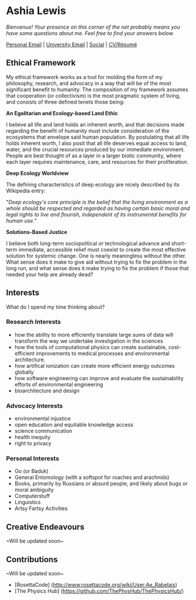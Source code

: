 # Ashia Lewis

_Bienvenue! Your presence on this corner of the net probably means you have some questions about me. Feel free to find your answers below._

[Personal Email](mailto:pantagruelspendulum@protonmail.com) | [University Email](mailto:atlewis5@crimson.ua.edu.com) | [Social](https://www.goodreads.com/user/show/25702327-ash) | [CV/Résumé](https://aerabelais.github.io/cv)

## Ethical Framework

My ethical framework works as a tool for molding the form of my philosophy, research, and advocacy in a way that will be of the most significant benefit to humanity. The composition of my framework assumes that cooperation (or collectivism) is the most pragmatic system of living, and consists of three defined tenets those being:

**An Egalitarian and Ecology-based Land Ethic**

I believe all life and land holds an inherent worth, and that decisions made regarding the benefit of humanity must include consideration of the ecosystems that envelope said human population. By postulating that all life holds inherent worth, I also posit that all life deserves equal access to land, water, and the crucial resources produced by our immediate environment. People are best thought of as a layer in a larger biotic community, where each layer requires maintenance, care, and resources for their proliferation. 

**Deep Ecology Worldview**

The defining characteristics of deep ecology are nicely described by its Wikipedia entry: 

"_Deep ecology's core principle is the belief that the living environment as a whole should be respected and regarded as having certain basic moral and legal rights to live and flourish, independent of its instrumental benefits for human use._"

**Solutions-Based Justice**

I believe both long-term sociopolitical or technological advance and short-term immediate, accessible relief must coexist to create the most effective solution for systemic change. One is nearly meaningless without the other. What sense does it make to give aid without trying to fix the problem in the long run, and what sense does it make trying to fix the problem if those that needed your help are already dead?


## Interests
What do I spend my time thinking about?

### Research Interests

-  how the ability to more efficiently translate large sums of data will transform the way we undertake investigation in the sciences
-  how the tools of computational physics can create sustainable, cost-efficient improvements to medical processes and environmental architecture. 
-  how artifical ionization can create more efficient energy outcomes globally
-  how software engineering can improve and evaluate the sustainability efforts of environmental engineering
-  bioarchitecture and design

### Advocacy Interests

-  environmental injustice
-  open education and equitable knowledge access
-  science communication 
-  health inequity
-  right to privacy

### Personal Interests

-  Go (or Baduk)
-  General Entomology (with a softspot for roaches and arachnids)
-  Books, primarily by Russians or absurd people, and likely about bugs or moral ambiguity
-  Computerstuff 
-  Linguistics
-  Artsy Fartsy Activities

## Creative Endeavours 

~Will be updated soon~

## Contributions

~Will be updated soon~

- [RosettaCode] (http://www.rosettacode.org/wiki/User:Ae_Rabelais)
- [The Physics Hub] (https://github.com/ThePhysHub/ThePhysicsHub/)

